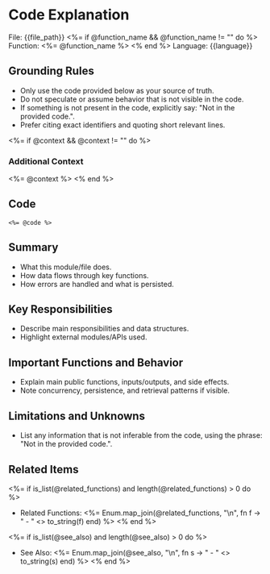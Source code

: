 # Code Explanation

File: {{file_path}}
<%= if @function_name && @function_name != "" do %>
Function: <%= @function_name %>
<% end %>
Language: {{language}}

## Grounding Rules
- Only use the code provided below as your source of truth.
- Do not speculate or assume behavior that is not visible in the code.
- If something is not present in the code, explicitly say: "Not in the provided code.".
- Prefer citing exact identifiers and quoting short relevant lines.

<%= if @context && @context != "" do %>
### Additional Context
<%= @context %>
<% end %>

## Code
```<%= @language %>
<%= @code %>
```

## Summary
- What this module/file does.
- How data flows through key functions.
- How errors are handled and what is persisted.

## Key Responsibilities
- Describe main responsibilities and data structures.
- Highlight external modules/APIs used.

## Important Functions and Behavior
- Explain main public functions, inputs/outputs, and side effects.
- Note concurrency, persistence, and retrieval patterns if visible.

## Limitations and Unknowns
- List any information that is not inferable from the code, using the phrase: "Not in the provided code.".

## Related Items
<%= if is_list(@related_functions) and length(@related_functions) > 0 do %>
- Related Functions:
<%= Enum.map_join(@related_functions, "\n", fn f -> "  - " <> to_string(f) end) %>
<% end %>

<%= if is_list(@see_also) and length(@see_also) > 0 do %>
- See Also:
<%= Enum.map_join(@see_also, "\n", fn s -> "  - " <> to_string(s) end) %>
<% end %>
